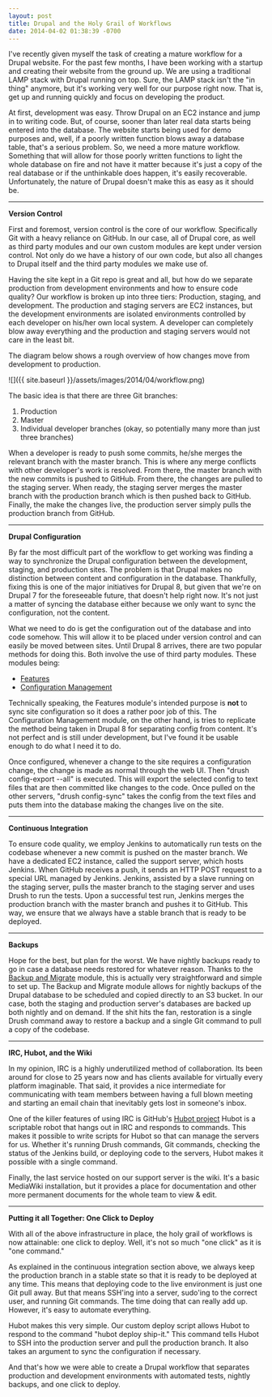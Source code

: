 ```yaml
---
layout: post
title: Drupal and the Holy Grail of Workflows
date: 2014-04-02 01:38:39 -0700
---
```


I've recently given myself the task of creating a mature workflow for a Drupal website. For the past few months, I have been working with a startup and creating their website from the ground up. We are using a traditional LAMP stack with Drupal running on top. Sure, the LAMP stack isn't the "in thing" anymore, but it's working very well for our purpose right now. That is, get up and running quickly and focus on developing the product.

At first, development was easy. Throw Drupal on an EC2 instance and jump in to writing code. But, of course, sooner than later real data starts being entered into the database. The website starts being used for demo purposes and, well, if a poorly written function blows away a database table, that's a serious problem. So, we need a more mature workflow. Something that will allow for those poorly written functions to light the whole database on fire and not have it matter because it's just a copy of the real database or if the unthinkable does happen, it's easily recoverable. Unfortunately, the nature of Drupal doesn't make this as easy as it should be.

<!--more-->

<hr />

<strong>Version Control</strong>

First and foremost, version control is the core of our workflow. Specifically Git with a heavy reliance on GitHub. In our case, all of Drupal core, as well as third party modules and our own custom modules are kept under version control. Not only do we have a history of our own code, but also all changes to Drupal itself and the third party modules we make use of.

Having the site kept in a Git repo is great and all, but how do we separate production from development environments and how to ensure code quality? Our workflow is broken up into three tiers: Production, staging, and development. The production and staging servers are EC2 instances, but the development environments are isolated environments controlled by each developer on his/her own local system. A developer can completely blow away everything and the production and staging servers would not care in the least bit.

The diagram below shows a rough overview of how changes move from development to production.

![]({{ site.baseurl }}/assets/images/2014/04/workflow.png)

The basic idea is that there are three Git branches:

1. Production
1. Master
1. Individual developer branches (okay, so potentially many more than just three branches)

When a developer is ready to push some commits, he/she merges the relevant branch with the master branch. This is where any merge conflicts with other developer's work is resolved. From there, the master branch with the new commits is pushed to GitHub. From there, the changes are pulled to the staging server. When ready, the staging server merges the master branch with the production branch which is then pushed back to GitHub. Finally, the make the changes live, the production server simply pulls the production branch from GitHub.

<hr />

<strong>Drupal Configuration</strong>

By far the most difficult part of the workflow to get working was finding a way to synchronize the Drupal configuration between the development, staging, and production sites. The problem is that Drupal makes no distinction between content and configuration in the database. Thankfully, fixing this is one of the major initiatives for Drupal 8, but given that we're on Drupal 7 for the foreseeable future, that doesn't help right now. It's not just a matter of syncing the database either because we only want to sync the configuration, not the content.

What we need to do is get the configuration out of the database and into code somehow. This will allow it to be placed under version control and can easily be moved between sites. Until Drupal 8 arrives, there are two popular methods for doing this. Both involve the use of third party modules. These modules being:

* [Features](https://drupal.org/project/features)
* [Configuration Management](https://drupal.org/project/configuration)

Technically speaking, the Features module's intended purpose is <strong>not</strong> to sync site configuration so it does a rather poor job of this. The Configuration Management module, on the other hand, is tries to replicate the method being taken in Drupal 8 for separating config from content. It's not perfect and is still under development, but I've found it be usable enough to do what I need it to do.

Once configured, whenever a change to the site requires a configuration change, the change is made as normal through the web UI. Then "drush config-export --all" is executed. This will export the selected config to text files that are then committed like changes to the code. Once pulled on the other servers, "drush config-sync" takes the config from the text files and puts them into the database making the changes live on the site.

<hr />

<strong>Continuous Integration</strong>

To ensure code quality, we employ Jenkins to automatically run tests on the codebase whenever a new commit is pushed on the master branch. We have a dedicated EC2 instance, called the support server, which hosts Jenkins. When GitHub receives a push, it sends an HTTP POST request to a special URL managed by Jenkins. Jenkins, assisted by a slave running on the staging server, pulls the master branch to the staging server and uses Drush to run the tests. Upon a successful test run, Jenkins merges the production branch with the master branch and pushes it to GitHub. This way, we ensure that we always have a stable branch that is ready to be deployed.

<hr />

<strong>Backups</strong>

Hope for the best, but plan for the worst. We have nightly backups ready to go in case a database needs restored for whatever reason. Thanks to the [Backup and Migrate](https://drupal.org/project/backup_migrate) module, this is actually very straightforward and simple to set up. The Backup and Migrate module allows for nightly backups of the Drupal database to be scheduled and copied directly to an S3 bucket. In our case, both the staging and production server's databases are backed up both nightly and on demand. If the shit hits the fan, restoration is a single Drush command away to restore a backup and a single Git command to pull a copy of the codebase.

<hr />

<strong>IRC, Hubot, and the Wiki</strong>

In my opinion, IRC is a highly underutilized method of collaboration. Its been around for close to 25 years now and has clients available for virtually every platform imaginable. That said, it provides a nice intermediate for communicating with team members between having a full blown meeting and starting an email chain that inevitably gets lost in someone's inbox.

One of the killer features of using IRC is GitHub's [Hubot project](https://hubot.github.com/) Hubot is a scriptable robot that hangs out in IRC and responds to commands. This makes it possible to write scripts for Hubot so that can manage the servers for us. Whether it's running Drush commands, Git commands, checking the status of the Jenkins build, or deploying code to the servers, Hubot makes it possible with a single command.

Finally, the last service hosted on our support server is the wiki. It's a basic MediaWiki installation, but it provides a place for documentation and other more permanent documents for the whole team to view & edit.

<hr />

<strong>Putting it all Together: One Click to Deploy</strong>

With all of the above infrastructure in place, the holy grail of workflows is now attainable: one click to deploy. Well, it's not so much "one click" as it is "one command."

As explained in the continuous integration section above, we always keep the production branch in a stable state so that it is ready to be deployed at any time. This means that deploying code to the live environment is just one Git pull away. But that means SSH'ing into a server, sudo'ing to the correct user, and running Git commands. The time doing that can really add up. However, it's easy to automate everything.

Hubot makes this very simple. Our custom deploy script allows Hubot to respond to the command "hubot deploy ship-it." This command tells Hubot to SSH into the production server and pull the production branch. It also takes an argument to sync the configuration if necessary.

And that's how we were able to create a Drupal workflow that separates production and development environments with automated tests, nightly backups, and one click to deploy.
